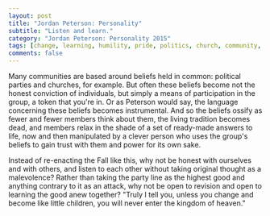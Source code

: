 ```yaml
---
layout: post
title: "Jordan Peterson: Personality"
subtitle: "Listen and learn."
category: "Jordan Peterson: Personality 2015"
tags: [change, learning, humility, pride, politics, church, community, power]
comments: false
---
```


Many communities are based around beliefs held in common: political parties and churches, for example. But often these beliefs become not the honest conviction of individuals, but simply a means of participation in the group, a token that you're in. Or as Peterson would say, the language concerning these beliefs becomes instrumental. And so the beliefs ossify as fewer and fewer members think about them, the living tradition becomes dead, and members relax in the shade of a set of ready-made answers to life, now and then manipulated by a clever person who uses the group's beliefs to gain trust with them and power for its own sake.

Instead of re-enacting the Fall like this, why not be honest with ourselves and with others, and listen to each other without taking original thought as a malevolence? Rather than taking the party line as the highest good and anything contrary to it as an attack, why not be open to revision and open to learning the good anew together? "Truly I tell you, unless you change and become like little children, you will never enter the kingdom of heaven."